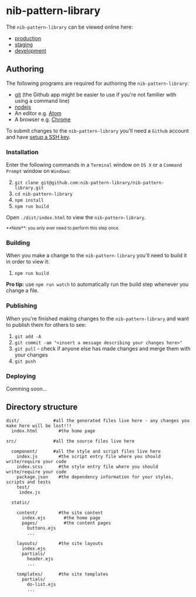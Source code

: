 # nib-pattern-library

The `nib-pattern-library` can be viewed online here:
- [production](http://production.nib-pattern-library.divshot.io)
- [staging](http://staging.nib-pattern-library.divshot.io)
- [development](http://development.nib-pattern-library.divshot.io)

## Authoring

The following programs are required for authoring the `nib-pattern-library`:

- [git](https://git-scm.com/downloads) (the Github app might be easier to use if you're not familier with using a command line)
- [nodejs](https://nodejs.org/en/download/)
- An editor e.g. [Atom](https://atom.io/)
- A browser e.g. [Chrome](http://www.google.com/chrome/)

To submit changes to the `nib-pattern-library` you'll need a `Github` account and have [setup a SSH key](https://help.github.com/articles/generating-ssh-keys/).

### Installation

Enter the following commands in a `Terminal` window on `OS X` or a `Command Prompt` window on `Windows`:

2. `git clone git@github.com:nib-pattern-library/nib-pattern-library.git`
3. `cd nib-pattern-library`
4. `npm install`
5. `npm run build`

Open `./dist/index.html` to view the `nib-pattern-library`.

<small>
**Note**: you only ever need to perform this step once.
</small>

### Building

When you make a change to the `nib-pattern-library` you'll need to build it in order to view it:

1. `npm run build`

**Pro tip:** use `npm run watch` to automatically run the build step whenever you change a file.

### Publishing

When you're finished making changes to the `nib-pattern-library` and want to publish them for others to see:

1. `git add -A`
2. `git commit -am "<insert a message describing your changes here>"`
3. `git pull` - check if anyone else has made changes and merge them with your changes
4. `git push`

### Deploying

Comming soon...

## Directory structure

    dist/             #all the generated files live here - any changes you make here will be lost!!!
      index.html        #the home page

    src/              #all the source files live here

      component/      #all the style and script files live here
        index.js        #the script entry file where you should write/require your code
        index.scss      #the style entry file where you should write/require your code
        package.json    #the dependency information for your styles, scripts and tests
        test/
         index.js  

      static/

        content/        #the site content
          index.ejs       #the home page
          pages/          #the content pages
            buttons.ejs
            ...

        layouts/        #the site layouts
          index.ejs
          partials/
            header.ejs
            ...

        templates/      #the site templates
          partials/
            do-list.ejs
            ...
